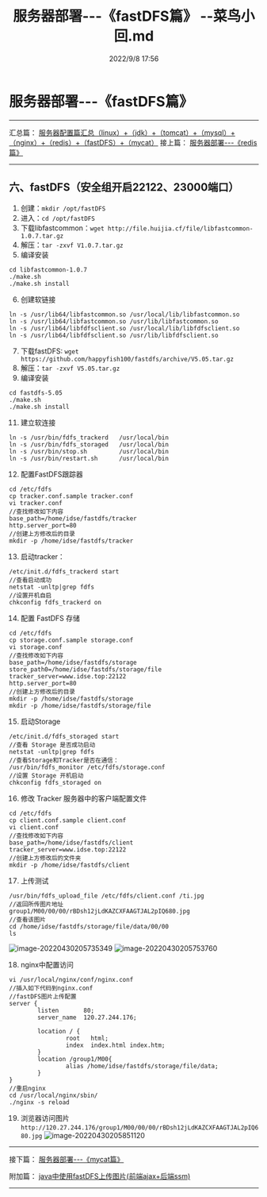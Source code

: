 ﻿---
title: 服务器部署---《fastDFS篇》 --菜鸟小回.md
date:  2022/9/8 17:56
category_bar: true
categories: 运维
tags:
- fastDFS
---
# 服务器部署---《fastDFS篇》
---
汇总篇：
[服务器配置篇汇总（linux）+（jdk）+（tomcat）+（mysql）+（nginx）+（redis）+（fastDFS）+（mycat）](https://blog.huijia.cf/2022/09/08/BookMark/%E8%BF%90%E7%BB%B4/%E6%9C%8D%E5%8A%A1%E5%99%A8%E9%85%8D%E7%BD%AE%E7%AF%87%E6%B1%87%E6%80%BB%EF%BC%88linux%EF%BC%89+%EF%BC%88jdk%EF%BC%89+%EF%BC%88tomcat%EF%BC%89+%EF%BC%88mysql%EF%BC%89+%EF%BC%88nginx%EF%BC%89+%EF%BC%88redis%EF%BC%89+%EF%BC%88fastDFS%EF%BC%89+%EF%BC%88mycat%EF%BC%89+%EF%BC%88git%EF%BC%89+(maven)%20--%E8%8F%9C%E9%B8%9F%E5%B0%8F%E5%9B%9E/)
接上篇：
[服务器部署---《redis篇》](https://blog.huijia.cf/2022/09/08/BookMark/%E8%BF%90%E7%BB%B4/%E6%9C%8D%E5%8A%A1%E5%99%A8%E9%83%A8%E7%BD%B2---%E3%80%8Aredis%E7%AF%87%E3%80%8B%20--%E8%8F%9C%E9%B8%9F%E5%B0%8F%E5%9B%9E/)

---

## 六、fastDFS（安全组开启22122、23000端口）
1. 创建：`mkdir /opt/fastDFS`
2. 进入：`cd /opt/fastDFS`
3. 下载libfastcommon：`wget http://file.huijia.cf/file/libfastcommon-1.0.7.tar.gz`
4. 解压：`tar -zxvf V1.0.7.tar.gz`
5. 编译安装
```
cd libfastcommon-1.0.7
./make.sh
./make.sh install
```
6. 创建软链接
```
ln -s /usr/lib64/libfastcommon.so /usr/local/lib/libfastcommon.so
ln -s /usr/lib64/libfastcommon.so /usr/lib/libfastcommon.so
ln -s /usr/lib64/libfdfsclient.so /usr/local/lib/libfdfsclient.so
ln -s /usr/lib64/libfdfsclient.so /usr/lib/libfdfsclient.so 
```
7. 下载fastDFS: `wget https://github.com/happyfish100/fastdfs/archive/V5.05.tar.gz`
8. 解压：`tar -zxvf V5.05.tar.gz`
10. 编译安装
```
cd fastdfs-5.05
./make.sh
./make.sh install
```

11. 建立软连接
```
ln -s /usr/bin/fdfs_trackerd   /usr/local/bin
ln -s /usr/bin/fdfs_storaged   /usr/local/bin
ln -s /usr/bin/stop.sh         /usr/local/bin
ln -s /usr/bin/restart.sh      /usr/local/bin
```
12. 配置FastDFS跟踪器
```
cd /etc/fdfs
cp tracker.conf.sample tracker.conf
vi tracker.conf
//查找修改如下内容
base_path=/home/idse/fastdfs/tracker
http.server_port=80
//创建上方修改后的目录
mkdir -p /home/idse/fastdfs/tracker
```
13. 启动tracker：
```
/etc/init.d/fdfs_trackerd start
//查看启动成功
netstat -unltp|grep fdfs
//设置开机自启
chkconfig fdfs_trackerd on
```
14. 配置 FastDFS 存储
```
cd /etc/fdfs
cp storage.conf.sample storage.conf
vi storage.conf
//查找修改如下内容
base_path=/home/idse/fastdfs/storage
store_path0=/home/idse/fastdfs/storage/file
tracker_server=www.idse.top:22122
http.server_port=80
//创建上方修改后的目录
mkdir -p /home/idse/fastdfs/storage
mkdir -p /home/idse/fastdfs/storage/file
```
15. 启动Storage
```
/etc/init.d/fdfs_storaged start
//查看 Storage 是否成功启动
netstat -unltp|grep fdfs
//查看Storage和Tracker是否在通信：
/usr/bin/fdfs_monitor /etc/fdfs/storage.conf
//设置 Storage 开机启动
chkconfig fdfs_storaged on
```
16. 修改 Tracker 服务器中的客户端配置文件 
```
cd /etc/fdfs
cp client.conf.sample client.conf
vi client.conf
//查找修改如下内容
base_path=/home/idse/fastdfs/client
tracker_server=www.idse.top:22122
//创建上方修改后的文件夹
mkdir -p /home/idse/fastdfs/client
```
17. 上传测试
```
/usr/bin/fdfs_upload_file /etc/fdfs/client.conf /ti.jpg
//返回所传图片地址
group1/M00/00/00/rBDsh12jLdKAZCXFAAGTJAL2pIQ680.jpg
//查看该图片
cd /home/idse/fastdfs/storage/file/data/00/00
ls
```
![image-20220430205735349](https://img-1256282866.cos.ap-beijing.myqcloud.com/image-20220430205735349.png)
![image-20220430205753760](https://img-1256282866.cos.ap-beijing.myqcloud.com/image-20220430205753760.png)

18. nginx中配置访问
```
vi /usr/local/nginx/conf/nginx.conf
//插入如下代码到nginx.conf
//fastDFS图片上传配置
server {
        listen       80;
        server_name  120.27.244.176;

        location / {
                root   html;
                index  index.html index.htm;
        }
        location /group1/M00{
                alias /home/idse/fastdfs/storage/file/data;
        }
}
//重启nginx
cd /usr/local/nginx/sbin/
./nginx -s reload
```
19. 浏览器访问图片 `http://120.27.244.176/group1/M00/00/00/rBDsh12jLdKAZCXFAAGTJAL2pIQ680.jpg`
![image-20220430205851120](https://img-1256282866.cos.ap-beijing.myqcloud.com/image-20220430205851120.png)
---

接下篇：
[服务器部署---《mycat篇》](https://blog.huijia.cf/2022/09/08/BookMark/%E8%BF%90%E7%BB%B4/%E6%9C%8D%E5%8A%A1%E5%99%A8%E9%83%A8%E7%BD%B2---%E3%80%8Amycat%E7%AF%87%E3%80%8B%20--%E8%8F%9C%E9%B8%9F%E5%B0%8F%E5%9B%9E/)

附加篇：
[java中使用fastDFS上传图片(前端ajax+后端ssm)](https://blog.huijia.cf/2022/09/05/BookMark/%E5%AD%A6%E4%B9%A0%E7%AC%94%E8%AE%B0/java%E4%B8%AD%E4%BD%BF%E7%94%A8fastDFS%E4%B8%8A%E4%BC%A0%E5%9B%BE%E7%89%87(%E5%89%8D%E7%AB%AFajax+%E5%90%8E%E7%AB%AFssm)%20--%E8%8F%9C%E9%B8%9F%E5%B0%8F%E5%9B%9E/)

---
